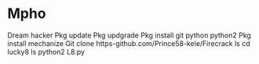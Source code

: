 # Mpho
Dream hacker
Pkg update 
Pkg updgrade
Pkg install git python python2
Pkg install mechanize
Git clone https-github.com/Prince58-kele/Firecrack
ls
cd lucky8
ls
python2 L8.py
